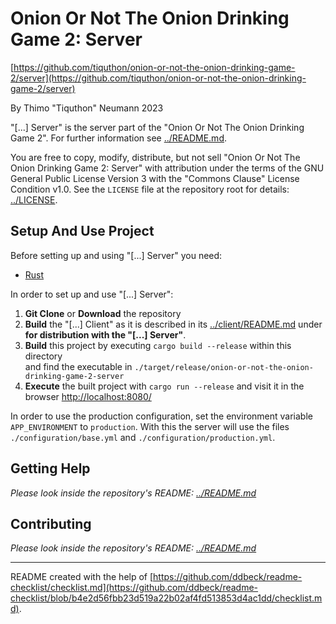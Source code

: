 # Onion Or Not The Onion Drinking Game 2: Server

[https://github.com/tiquthon/onion-or-not-the-onion-drinking-game-2/server](https://github.com/tiquthon/onion-or-not-the-onion-drinking-game-2/server)

By Thimo "Tiquthon" Neumann 2023

"\[...\] Server" is the server part of the "Onion Or Not The Onion Drinking Game 2".
For further information see [../README.md](../README.md).

You are free to copy, modify, distribute, but not sell "Onion Or Not The Onion Drinking Game 2: Server" with attribution under the terms of the GNU General Public License Version 3 with the "Commons Clause" License Condition v1.0.
See the `LICENSE` file at the repository root for details: [../LICENSE](../LICENSE).

## Setup And Use Project

Before setting up and using "\[...\] Server" you need:
- [Rust](https://www.rust-lang.org/)

In order to set up and use "\[...\] Server":
1. **Git Clone** or **Download** the repository
2. **Build** the "\[...\] Client" as it is described in its [../client/README.md](../client/README.md) under **for distribution with the "\[...\] Server"**.
3. **Build** this project by executing `cargo build --release` within this directory\
   and find the executable in `./target/release/onion-or-not-the-onion-drinking-game-2-server`
4. **Execute** the built project with `cargo run --release` and visit it in the browser [http://localhost:8080/](http://localhost:8080/)

In order to use the production configuration, set the environment variable `APP_ENVIRONMENT` to `production`.
With this the server will use the files `./configuration/base.yml` and `./configuration/production.yml`.

## Getting Help

*Please look inside the repository's README: [../README.md](../README.md)*

## Contributing

*Please look inside the repository's README: [../README.md](../README.md)*

---

README created with the help of [https://github.com/ddbeck/readme-checklist/checklist.md](https://github.com/ddbeck/readme-checklist/blob/b4e2d56fbb23d519a22b02af4fd513853d4ac1dd/checklist.md).
